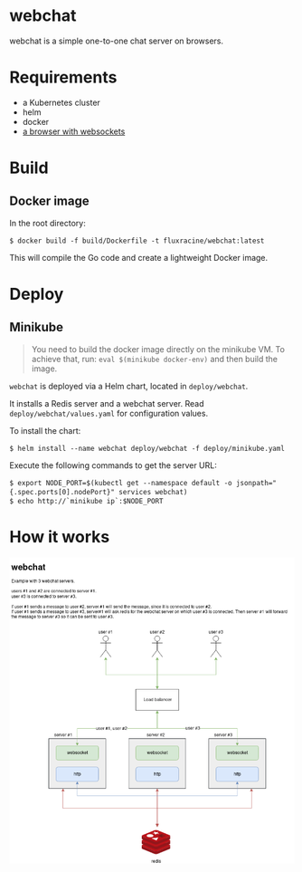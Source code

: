 # webchat

webchat is a simple one-to-one chat server on browsers.

# Requirements

- a Kubernetes cluster
- helm
- docker
- [a browser with websockets](https://caniuse.com/#feat=websockets)

# Build

## Docker image

In the root directory:

```shell
$ docker build -f build/Dockerfile -t fluxracine/webchat:latest
```

This will compile the Go code and create a lightweight Docker image.

# Deploy

## Minikube

> You need to build the docker image directly on the minikube VM.
> To achieve that, run: `eval $(minikube docker-env)` and then build the image.

`webchat` is deployed via a Helm chart, located in `deploy/webchat`. 

It installs a Redis server and a webchat server. Read `deploy/webchat/values.yaml` for configuration values.

To install the chart:

```shell
$ helm install --name webchat deploy/webchat -f deploy/minikube.yaml
```

Execute the following commands to get the server URL:
```shell
$ export NODE_PORT=$(kubectl get --namespace default -o jsonpath="{.spec.ports[0].nodePort}" services webchat)
$ echo http://`minikube ip`:$NODE_PORT
```

# How it works
![doc/arch.png](doc/arch.png)